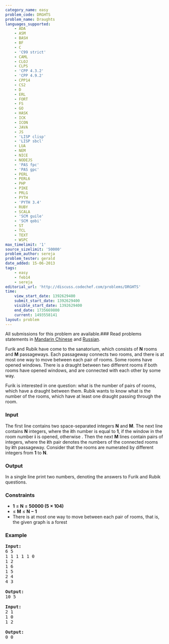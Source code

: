 ```yaml
---
category_name: easy
problem_code: DRGHTS
problem_name: Draughts
languages_supported:
    - ADA
    - ASM
    - BASH
    - BF
    - C
    - 'C99 strict'
    - CAML
    - CLOJ
    - CLPS
    - 'CPP 4.3.2'
    - 'CPP 4.9.2'
    - CPP14
    - CS2
    - D
    - ERL
    - FORT
    - FS
    - GO
    - HASK
    - ICK
    - ICON
    - JAVA
    - JS
    - 'LISP clisp'
    - 'LISP sbcl'
    - LUA
    - NEM
    - NICE
    - NODEJS
    - 'PAS fpc'
    - 'PAS gpc'
    - PERL
    - PERL6
    - PHP
    - PIKE
    - PRLG
    - PYTH
    - 'PYTH 3.4'
    - RUBY
    - SCALA
    - 'SCM guile'
    - 'SCM qobi'
    - ST
    - TCL
    - TEXT
    - WSPC
max_timelimit: '1'
source_sizelimit: '50000'
problem_author: sereja
problem_tester: gerald
date_added: 15-06-2013
tags:
    - easy
    - feb14
    - sereja
editorial_url: 'http://discuss.codechef.com/problems/DRGHTS'
time:
    view_start_date: 1392629400
    submit_start_date: 1392629400
    visible_start_date: 1392629400
    end_date: 1735669800
    current: 1493558141
layout: problem
---
```

All submissions for this problem are available.###  Read problems statements in [Mandarin Chinese](http://www.codechef.com/download/translated/FEB14/mandarin/DRGHTS.pdf) and [Russian](http://www.codechef.com/download/translated/FEB14/russian/DRGHTS.pdf).

Furik and Rubik have come to the sanatorium, which consists of **N** rooms and **M** passageways. Each passageway connects two rooms, and there is at most one way to move between each pair of rooms. Some rooms have opened windows. There is a draught between two different rooms if both rooms have opened windows, and are connected with each other by some way.

Furik is interested in one question: what is the number of pairs of rooms, which have a draught between them. Rubik wants to know what is the number of the rooms, which have at least one draught passing through the room.

### Input

The first line contains two space-separated integers **N** and **M**. The next line contains **N** integers, where the **i**th number is equal to **1**, if the window in the room number **i** is opened, otherwise . Then the next **M** lines contain pairs of integers, where the **i**th pair denotes the numbers of the connected rooms by **i**th passageway. Consider that the rooms are numerated by different integers from **1** to **N**.

### Output

In a single line print two numbers, denoting the answers to Furik and Rubik questions.

### Constraints

- **1** ≤ **N** ≤ **50000 (5 × 104)**
- ≤ **M** ≤ **N − 1**
- There is at most one way to move between each pair of rooms, that is, the given graph is a forest

### Example

<pre>
<b>Input:</b>
6 5
1 1 1 1 1 0
1 2
1 6
1 5
2 4
4 3

<b>Output:</b>
10 5

<b>Input:</b>
2 1
1 0
1 2

<b>Output:</b>
0 0

</pre>